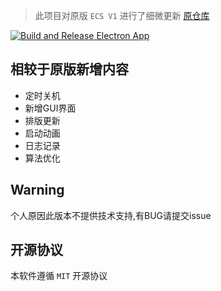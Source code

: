 

> 此项目对原版 `ECS V1` 进行了细微更新 [原仓库](https://github.com/EnderWolf006/ElectronClassSchedule)


[![Build and Release Electron App](https://github.com/Tripoccca/ElectronClassSchedule_Personal/actions/workflows/main.yml/badge.svg)](https://github.com/Tripoccca/ElectronClassSchedule_Personal/actions/workflows/main.yml)


## 相较于原版新增内容

- 定时关机
- 新增GUI界面
- 排版更新
- 启动动画
- 日志记录
- 算法优化

## Warning

个人原因此版本不提供技术支持,有BUG请提交issue


## 开源协议

本软件遵循 `MIT` 开源协议

